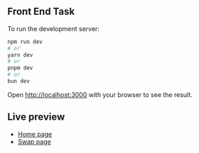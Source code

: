 ## Front End Task

To run the development server:

```bash
npm run dev
# or
yarn dev
# or
pnpm dev
# or
bun dev
```

Open [http://localhost:3000](http://localhost:3000) with your browser to see the result.


## Live preview

- [Home page](https://frontend-task-2024-ultra-violet.netlify.app/)
- [Swap page](https://frontend-task-2024-ultra-violet.netlify.app/swap)
